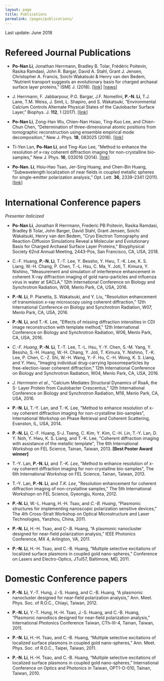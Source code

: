 ```yaml
---
layout: page
title: Publications
permalink: /pages/publications/
---
```


Last update: June 2018

# Refereed Journal Publications

- **Po-Nan Li**, Jonathan Herrmann, Bradley B. Tolar, Frédéric Poitevin, Rasika Ramdasi, John R. Bargar, David A. Stahl, Grant J. Jensen, Christopher A. Francis, Soichi Wakatsuki & Henry van den Bedem, "Nutrient transport suggests an evolutionary basis for charged archaeal surface layer proteins," ISME J. (2018). [[link]](https://www.nature.com/articles/s41396-018-0191-0 "Nutrient transport suggests an evolutionary basis for charged archaeal surface layer proteins") [[news]](https://www6.slac.stanford.edu/news/2018-06-13-slac-stanford-scientists-discover-how-hardy-microbe%E2%80%99s-crystalline-shell-helps-it "SLAC, Stanford Scientists Discover How a Hardy Microbe’s Crystalline Shell Helps it Reel in Food")

- J. Herrmann, F. Jabbarpour, P.G. Bargar, J.F. Nomellini, **P.-N. Li**, T.J. Lane, T.M. Weiss, J. Smit, L. Shapiro, and S. Wakatsuki, “Environmental Calcium Controls Alternate Physical States
of the Caulobacter Surface Layer,” Biophys. J. **112**, 1 (2017). [[link]](http://www.cell.com/biophysj/abstract/S0006-3495(17)30390-9 "Environmental Calcium Controls Alternate Physical States
of the Caulobacter Surface Layer")

- **Po-Nan Li**, Zong-Han Wu, Chien-Nan Hsiao, Ting-Kuo Lee, and Chien-Chun Chen, “Determination of three-dimensional atomic positions from tomographic reconstruction using ensemble empirical mode decomposition,” New J. Phys. **18**, 083025 (2016). [[link]](http://iopscience.iop.org/article/10.1088/1367-2630/18/8/083025 "Determination of three-dimensional atomic positions from tomographic reconstruction using ensemble empirical mode decomposition")

- Ti-Yen Lan, **Po-Nan Li**, and Ting-Kuo Lee, "Method to enhance the resolution of x-ray coherent diffraction imaging for non-crystalline bio-samples," New J. Phys. **16**, 033016 (2014). [[link]](http://iopscience.iop.org/1367-2630/16/3/033016 "Method to enhance the resolution of x-ray coherent diffraction imaging for non-crystalline bio-samples")

- **Po-Nan. Li**, Hsiu-Hao Tsao, Jer-Sing Huang, and Chen-Bin Huang, “Subwavelength localization of near fields in coupled metallic spheres for single-emitter polarization analysis,” Opt. Lett. **36**, 2339-2341 (2011). [[link]](http://www.opticsinfobase.org/ol/abstract.cfm?uri=ol-36-12-2339 "Subwavelength localization of near fields in coupled metallic spheres for single-emitter polarization analysis")

# International Conference papers

*Presenter italicized*

- **Po-Nan Li**, Jonathan R Herrmann, Frederic PB Poitevin, Rasika Ramdasi, Bradley B Tolar, John Barger, David Stahl, Grant Jensen, Soichi Wakatsuki, Henry van den Bedem, "Cryo Electron Tomography and Reaction-Diffusion Simulations Reveal a Molecular and Evolutionary Basis for Charged Archaeal Surface Layer Proteins," Bioyphysical Society 62nd Annual Meeting, 2443-Pos, San Francisco, CA, USA, 2018.

- C.-F. Huang, **P.-N. Li**, T.-T. Lee, Y. Bessho, Y. Hwu, T.-K. Lee, K. S. Liang, W.-H. Chang, P. Chen, T.-L. Hsu, C. Ma, Y. Joti, T. Kimura, Y. Nishino, "Measurement and simulation of interference enhancement in coherent X-ray diffraction imaging of gold nano-particles and influenza virus in water at SACLA," 12th International Conference on Biology and Synchrotron Radiation, W08, Menlo Park, CA, USA, 2016.

- **P.-N. Li**, P. Pianetta, S. Wakatsuki, and Y. Liu, "Resolution enhancement of transmission x-ray microscopy using coherent diffraction," 12th International Conference on Biology and Synchrotron Radiation, W07, Menlo Park, CA, USA, 2016.

- **P.-N. Li**, and T.-K. Lee, "Effects of missing diffraction intensities in CDI image reconstruction with template method," 12th International Conference on Biology and Synchrotron Radiation, W06, Menlo Park, CA, USA, 2016.

- *C.-F. Huang*, **P.-N. Li**, T.-T. Lee, T.-L. Hsu, Y.-Y. Chen, S.-M. Yang, Y. Bessho, S.-H. Huang, W.-H. Chang, Y. Joti, T. Kimura, Y. Nishino, T.-K. Lee, P. Chen, C.-Z. Shi, W.-H. Wang, Y.-F. Hu, C.-H. Wong, K. S. Liang, and Y. Hwu, "Imaging individual drug-carrying liposomeparticles by free-election-laser coherent diffraction," 12th International Conference on Biology and Synchrotron Radiation, W04, Menlo Park, CA, USA, 2016.

- *J. Herrmann* *et al*., "Calcium Mediates Structural Dynamics of RsaA, the S- Layer Protein from Caulobacter Crescentus," 12th International Conference on Biology and Synchrotron Radiation, M16, Menlo Park, CA, USA, 2016.

- **P.-N. Li**, T.-Y. Lan, and T.-K. Lee, "Method to enhance resolution of x-ray coherent diffraction imaging for non-crystalline bio-samples", International Workshop on Phase Retrieval and Coherent Scattering, Evanston, IL, USA, 2014.

- **P.-N. Li**, C.-F. Huang, S-J. Tseng, C. Kim, Y. Kim, C.-H. Lin, T.-Y. Lan, D. Y. Noh, Y. Hwu, K. S. Liang, and T.-K. Lee, "Coherent diffraction imaging with assistance of the metallic template", The 6th International Workshop on FEL Science, Tainan, Taiwan, 2013. **[Best Poster Award winner]**

- T.-Y. Lan, **P.-N. Li**, and *T.-K. Lee*, "Method to enhance resolution of x-ray coherent diffraction imaging for non-crystalline bio-samples", The 6th International Workshop on FEL Science, Tainan, Taiwan, 2013.

- T.-Y. Lan, **P.-N. Li**, and *T.K. Lee*, "Resolution enhancement for coherent diffraction imaging of non-crystalline samples," The 5th International Workshopn on FEL Science, Gyeongju, Korea, 2012.

- **P.-N. Li**, W.-L. Huang, H.-H. Tsao, and *C.-B. Huang*, “Plasmonic structures for implementing nanoscopic polarization sensitive devices,” The 4th Cross-Strait Workshop on Optical Microstructure and Laser Technologies, Yanzhou, China, 2011.

- **P.-N. Li**, H.-H. Tsao, and C-.B. Huang, “A plasmonic nanocluster designed for near-field polarization analysis,” IEEE Photonics Conference, MX 4, Arlington, VA, 2011.

- **P.-N. Li**, H.-H. Tsao, and C.-B. Huang, “Multiple selective excitations of localized surface plasmons in coupled gold nano-spheres,” Conference on Lasers and Electro-Optics, JTuI57, Baltimore, MD, 2011.

# Domestic Conference papers

- **P.-N. Li**, Y.-T. Hung, J.-S. Huang, and C.-B. Huang, “A plasmonic nanocluster designed for near-field polarization analysis,” Ann. Meet. Phys. Soc. of R.O.C., Chiayi, Taiwan, 2012.

- **P.-N. Li**, Y.-T. Hung, H.-H. Tsao, J.-S. Huang, and C.-B. Huang, “Plasmonic nanodiscs designed for near-field polarization analysis,” International Photonics Conference Taiwan, CTh-III-4, Tainan, Taiwan, 2011.

- **P.-N. Li**, H.-H. Tsao, and C.-B. Huang, “Multiple selective excitations of localized surface plasmons in coupled gold nano-spheres,” Ann. Meet. Phys. Soc. of R.O.C., Taipei, Taiwan, 2011.

- **P.-N. Li**, H.-H. Tsao, and C.-B. Huang, “Multiple selective excitations of localized surface plasmons in coupled gold nano-spheres,” International Conference on Optics and Photonics in Taiwan, OPT1-O-010, Tainan, Taiwan, 2010.
